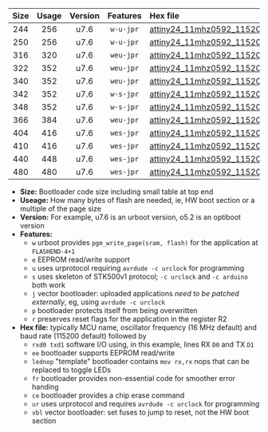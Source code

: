 |Size|Usage|Version|Features|Hex file|
|:-:|:-:|:-:|:-:|:--|
|244|256|u7.6|`w-u-jpr`|[attiny24_11mhz0592_115200bps_rxb0_txb1_ur_vbl.hex](https://raw.githubusercontent.com/stefanrueger/urboot/main/bootloaders/attiny24/fcpu_11mhz0592/115200_bps/attiny24_11mhz0592_115200bps_rxb0_txb1_ur_vbl.hex)|
|250|256|u7.6|`w-u-jpr`|[attiny24_11mhz0592_115200bps_rxb0_txb1_lednop_ur_vbl.hex](https://raw.githubusercontent.com/stefanrueger/urboot/main/bootloaders/attiny24/fcpu_11mhz0592/115200_bps/attiny24_11mhz0592_115200bps_rxb0_txb1_lednop_ur_vbl.hex)|
|316|320|u7.6|`weu-jpr`|[attiny24_11mhz0592_115200bps_rxb0_txb1_ee_ur_vbl.hex](https://raw.githubusercontent.com/stefanrueger/urboot/main/bootloaders/attiny24/fcpu_11mhz0592/115200_bps/attiny24_11mhz0592_115200bps_rxb0_txb1_ee_ur_vbl.hex)|
|322|352|u7.6|`weu-jpr`|[attiny24_11mhz0592_115200bps_rxb0_txb1_ee_lednop_ur_vbl.hex](https://raw.githubusercontent.com/stefanrueger/urboot/main/bootloaders/attiny24/fcpu_11mhz0592/115200_bps/attiny24_11mhz0592_115200bps_rxb0_txb1_ee_lednop_ur_vbl.hex)|
|340|352|u7.6|`weu-jpr`|[attiny24_11mhz0592_115200bps_rxb0_txb1_ee_lednop_fr_ur_vbl.hex](https://raw.githubusercontent.com/stefanrueger/urboot/main/bootloaders/attiny24/fcpu_11mhz0592/115200_bps/attiny24_11mhz0592_115200bps_rxb0_txb1_ee_lednop_fr_ur_vbl.hex)|
|342|352|u7.6|`w-s-jpr`|[attiny24_11mhz0592_115200bps_rxb0_txb1_vbl.hex](https://raw.githubusercontent.com/stefanrueger/urboot/main/bootloaders/attiny24/fcpu_11mhz0592/115200_bps/attiny24_11mhz0592_115200bps_rxb0_txb1_vbl.hex)|
|348|352|u7.6|`w-s-jpr`|[attiny24_11mhz0592_115200bps_rxb0_txb1_lednop_vbl.hex](https://raw.githubusercontent.com/stefanrueger/urboot/main/bootloaders/attiny24/fcpu_11mhz0592/115200_bps/attiny24_11mhz0592_115200bps_rxb0_txb1_lednop_vbl.hex)|
|366|384|u7.6|`weu-jpr`|[attiny24_11mhz0592_115200bps_rxb0_txb1_ee_lednop_fr_ce_ur_vbl.hex](https://raw.githubusercontent.com/stefanrueger/urboot/main/bootloaders/attiny24/fcpu_11mhz0592/115200_bps/attiny24_11mhz0592_115200bps_rxb0_txb1_ee_lednop_fr_ce_ur_vbl.hex)|
|404|416|u7.6|`wes-jpr`|[attiny24_11mhz0592_115200bps_rxb0_txb1_ee_vbl.hex](https://raw.githubusercontent.com/stefanrueger/urboot/main/bootloaders/attiny24/fcpu_11mhz0592/115200_bps/attiny24_11mhz0592_115200bps_rxb0_txb1_ee_vbl.hex)|
|410|416|u7.6|`wes-jpr`|[attiny24_11mhz0592_115200bps_rxb0_txb1_ee_lednop_vbl.hex](https://raw.githubusercontent.com/stefanrueger/urboot/main/bootloaders/attiny24/fcpu_11mhz0592/115200_bps/attiny24_11mhz0592_115200bps_rxb0_txb1_ee_lednop_vbl.hex)|
|440|448|u7.6|`wes-jpr`|[attiny24_11mhz0592_115200bps_rxb0_txb1_ee_lednop_fr_vbl.hex](https://raw.githubusercontent.com/stefanrueger/urboot/main/bootloaders/attiny24/fcpu_11mhz0592/115200_bps/attiny24_11mhz0592_115200bps_rxb0_txb1_ee_lednop_fr_vbl.hex)|
|480|480|u7.6|`wes-jpr`|[attiny24_11mhz0592_115200bps_rxb0_txb1_ee_lednop_fr_ce_vbl.hex](https://raw.githubusercontent.com/stefanrueger/urboot/main/bootloaders/attiny24/fcpu_11mhz0592/115200_bps/attiny24_11mhz0592_115200bps_rxb0_txb1_ee_lednop_fr_ce_vbl.hex)|

- **Size:** Bootloader code size including small table at top end
- **Useage:** How many bytes of flash are needed, ie, HW boot section or a multiple of the page size
- **Version:** For example, u7.6 is an urboot version, o5.2 is an optiboot version
- **Features:**
  + `w` urboot provides `pgm_write_page(sram, flash)` for the application at `FLASHEND-4+1`
  + `e` EEPROM read/write support
  + `u` uses urprotocol requiring `avrdude -c urclock` for programming
  + `s` uses skeleton of STK500v1 protocol; `-c urclock` and `-c arduino` both work
  + `j` vector bootloader: uploaded applications *need to be patched externally*, eg, using `avrdude -c urclock`
  + `p` bootloader protects itself from being overwritten
  + `r` preserves reset flags for the application in the register R2
- **Hex file:** typically MCU name, oscillator frequency (16 MHz default) and baud rate (115200 default) followed by
  + `rxd0 txd1` software I/O using, in this example, lines RX `D0` and TX `D1`
  + `ee` bootloader supports EEPROM read/write
  + `lednop` "template" bootloader contains `mov rx,rx` nops that can be replaced to toggle LEDs
  + `fr` bootloader provides non-essential code for smoother error handing
  + `ce` bootloader provides a chip erase command
  + `ur` uses urprotocol and requires `avrdude -c urclock` for programming
  + `vbl` vector bootloader: set fuses to jump to reset, not the HW boot section
